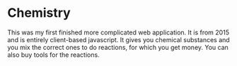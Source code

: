 # Chemistry 

This was my first finished more complicated web application. It is from 2015 and is entirely client-based javascript. It gives you chemical substances and you mix the correct ones to do reactions, for which you get money. You can also buy tools for the reactions. 
